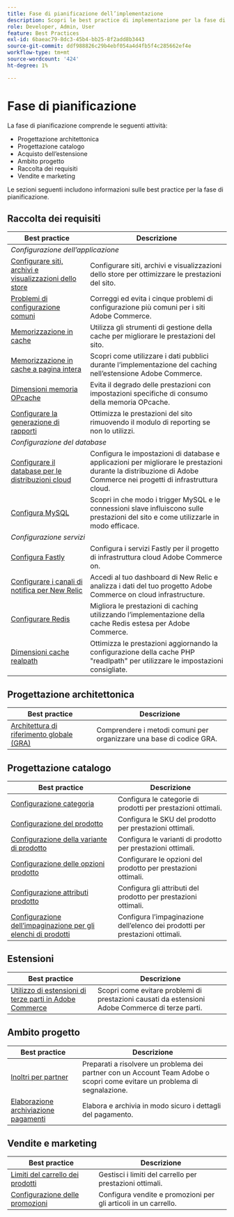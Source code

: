 ```yaml
---
title: Fase di pianificazione dell’implementazione
description: Scopri le best practice di implementazione per la fase di pianificazione dei progetti Adobe Commerce.
role: Developer, Admin, User
feature: Best Practices
exl-id: 6baeac79-8dc3-45b4-bb25-8f2add8b3443
source-git-commit: ddf988826c29b4ebf054a4d4fb5f4c285662ef4e
workflow-type: tm+mt
source-wordcount: '424'
ht-degree: 1%

---
```


# Fase di pianificazione

La fase di pianificazione comprende le seguenti attività:

- Progettazione architettonica
- Progettazione catalogo
- Acquisto dell’estensione
- Ambito progetto
- Raccolta dei requisiti
- Vendite e marketing

Le sezioni seguenti includono informazioni sulle best practice per la fase di pianificazione.

## Raccolta dei requisiti

<table>
<thead>
  <tr>
    <th>Best practice</th>
    <th>Descrizione</th>
  </tr>
</thead>
<tbody>
  <tr>
    <td colspan="2"><em>Configurazione dell’applicazione</em></td>
  </tr>
  <tr>
    <td><a href="sites-stores-store-views.md">Configurare siti, archivi e visualizzazioni dello store</a></td>
    <td>Configurare siti, archivi e visualizzazioni dello store per ottimizzare le prestazioni del sito.</td>
  </tr>
  <tr>
    <td><a href="https://business.adobe.com/blog/how-to/the-usual-suspects-5-configuration-issues-to-maximize-your-peak-sales">Problemi di configurazione comuni</a></td>
    <td>Correggi ed evita i cinque problemi di configurazione più comuni per i siti Adobe Commerce.</td>
  </tr>
  <tr>
    <td><a href="https://experienceleague.adobe.com/docs/commerce-admin/systems/tools/cache-management.html">Memorizzazione in cache</a></td>
    <td>Utilizza gli strumenti di gestione della cache per migliorare le prestazioni del sito.</td>
  </tr>
  <tr>
    <td><a href="https://developer.adobe.com/commerce/php/development/cache/page/public-content/">Memorizzazione in cache a pagina intera</a></td>
    <td>Scopri come utilizzare i dati pubblici durante l’implementazione del caching nell’estensione Adobe Commerce.</td>
  </tr>
  <tr>
    <td><a href="opcache-memory-size.md">Dimensioni memoria OPcache</a></td>
    <td>Evita il degrado delle prestazioni con impostazioni specifiche di consumo della memoria OPcache.</td>
  </tr>
  <tr>
    <td><a href="reporting-configuration.md">Configurare la generazione di rapporti</a></td>
    <td>Ottimizza le prestazioni del sito rimuovendo il modulo di reporting se non lo utilizzi.</td>
  </tr>
  <tr>
    <td colspan="2"><em>Configurazione del database</em></td>
  </tr>
  <tr>
    <td><a href="database-on-cloud.md">Configurare il database per le distribuzioni cloud</a></td>
    <td>Configura le impostazioni di database e applicazioni per migliorare le prestazioni durante la distribuzione di Adobe Commerce nei progetti di infrastruttura cloud.</td>
  </tr>
  <tr>
    <td><a href="mysql-configuration.md">Configura MySQL</a></td>
    <td>Scopri in che modo i trigger MySQL e le connessioni slave influiscono sulle prestazioni del sito e come utilizzarle in modo efficace.</td>
  </tr>
  <tr>
    <td colspan="2"><em>Configurazione servizi</em></td>
  </tr>
  <tr>
    <td><a href="https://experienceleague.adobe.com/docs/commerce-cloud-service/user-guide/cdn/setup-fastly/fastly-configuration.html">Configura Fastly</a></td>
    <td>Configura i servizi Fastly per il progetto di infrastruttura cloud Adobe Commerce on.</td>
  </tr>
  <tr>
    <td><a href="https://experienceleague.adobe.com/docs/commerce-cloud-service/user-guide/monitor/new-relic.html">Configurare i canali di notifica per New Relic</a></td>
    <td>Accedi al tuo dashboard di New Relic e analizza i dati del tuo progetto Adobe Commerce on cloud infrastructure.</td>
  </tr>
  <tr>
    <td><a href="redis-service-configuration.md">Configurare Redis</a></td>
    <td>Migliora le prestazioni di caching utilizzando l’implementazione della cache Redis estesa per Adobe Commerce.</td>
  </tr>
  <tr>
    <td><a href="realpath-cache-size.md">Dimensioni cache realpath</a></td>
    <td>Ottimizza le prestazioni aggiornando la configurazione della cache PHP "readlpath" per utilizzare le impostazioni consigliate.</td>
  </tr>
</tbody>
</table>

## Progettazione architettonica

| Best practice | Descrizione |
|----------------------------------------------------------------------------------------|----------------------------------------------------------|
| [Architettura di riferimento globale (GRA)](../../architecture/global-reference/examples.md) | Comprendere i metodi comuni per organizzare una base di codice GRA. |

## Progettazione catalogo

| Best practice | Descrizione |
|---------------------------------------------------------------------------------------------------|---------------------------------------------------------------|
| [Configurazione categoria](catalog-management.md#category-limits) | Configura le categorie di prodotti per prestazioni ottimali. |
| [Configurazione del prodotto&#x200B;](catalog-management.md#product-sku-limits) | Configura le SKU del prodotto per prestazioni ottimali. |
| [Configurazione della variante di prodotto](catalog-management.md#product-variations) | Configura le varianti di prodotto per prestazioni ottimali. |
| [Configurazione delle opzioni prodotto](catalog-management.md#product-options) | Configurare le opzioni del prodotto per prestazioni ottimali. |
| [Configurazione attributi prodotto&#x200B;](catalog-management.md#product-attributes) | Configura gli attributi del prodotto per prestazioni ottimali. |
| [Configurazione dell’impaginazione per gli elenchi di prodotti](catalog-management.md#product-listing-pagination) | Configura l’impaginazione dell’elenco dei prodotti per prestazioni ottimali. |

## Estensioni

| Best practice | Descrizione |
|-----------------------------------------------------------------|----------------------------------------------------------------------------------------|
| [Utilizzo di estensioni di terze parti in Adobe Commerce](extensions.md) | Scopri come evitare problemi di prestazioni causati da estensioni Adobe Commerce di terze parti. |

## Ambito progetto

| Best practice | Descrizione |
|--------------------------------------------------------------|--------------------------------------------------------------------------------------------------------------|
| [Inoltri per partner](partner-escalation.md) | Preparati a risolvere un problema dei partner con un Account Team Adobe o scopri come evitare un problema di segnalazione. |
| [Elaborazione archiviazione pagamenti](payment-processing-storage.md) | Elabora e archivia in modo sicuro i dettagli del pagamento. |

## Vendite e marketing

| Best practice | Descrizione |
|------------------------------------------------------------|--------------------------------------------------------------|
| [Limiti del carrello dei prodotti](catalog-management.md#cart-limits) | Gestisci i limiti del carrello per prestazioni ottimali. |
| [Configurazione delle promozioni](catalog-management.md#promotions) | Configura vendite e promozioni per gli articoli in un carrello. |
